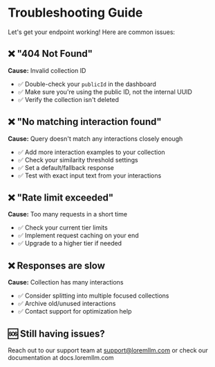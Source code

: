 # Troubleshooting Guide

Let's get your endpoint working! Here are common issues:

## ❌ "404 Not Found"
**Cause:** Invalid collection ID
- ✅ Double-check your `publicId` in the dashboard
- ✅ Make sure you're using the public ID, not the internal UUID
- ✅ Verify the collection isn't deleted

## ❌ "No matching interaction found"
**Cause:** Query doesn't match any interactions closely enough
- ✅ Add more interaction examples to your collection
- ✅ Check your similarity threshold settings
- ✅ Set a default/fallback response
- ✅ Test with exact input text from your interactions

## ❌ "Rate limit exceeded"
**Cause:** Too many requests in a short time
- ✅ Check your current tier limits
- ✅ Implement request caching on your end
- ✅ Upgrade to a higher tier if needed

## ❌ Responses are slow
**Cause:** Collection has many interactions
- ✅ Consider splitting into multiple focused collections
- ✅ Archive old/unused interactions
- ✅ Contact support for optimization help

## 🆘 Still having issues?
Reach out to our support team at support@loremllm.com or check our documentation at docs.loremllm.com
